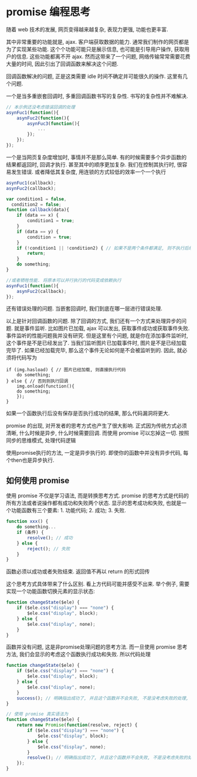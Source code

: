 # promise 编程思考

随着 web 技术的发展, 网页变得越来越复杂, 表现力更强, 功能也更丰富. 

其中非常重要的功能就是, ajax. 客户端获取数据的能力. 通常我们制作的网页都是为了实现某些功能. 这个个功能可能只是展示信息, 也可能是引导用户操作, 获取用户的信息. 这些功能都离不开 ajax. 然而这带来了一个问题, 网络传输常常需要花费大量的时间, 因此引出了回调函数来解决这个问题.

回调函数解决的问题, 正是这类需要 idle 时间不确定并可能很久的操作. 这里有几个问题.

一个是当多重嵌套回调时, 多重回调函数书写的复杂性. 书写的复杂性并不难解决.

```js
// 本示例还没考虑错误回调的处理
asynFuc1(function(){
	asynFuc2(function(){
		asynFuc3(function(){
			...
		});
	});
});
```

一个是当网页复杂度增加时, 事情并不是那么简单. 有的时候需要多个异步函数的结果都返回时, 回调才执行. 甚至其中的顺序更加复杂. 我们在控制其执行时, 很容易发生错误. 或者降低其复杂度, 用连锁的方式较低的效率一个一个执行

```js
asynFuc1(callback);
asynFuc2(callback);

var condition1 = false,
  condition2 = false;
function callback(data){
	if (data == x) {
		condition1 = true;
	}
	if (data == y) {
		condition = true;
	}
	if (!condition1 || !condition2) { // 如果不是两个条件都满足, 则不执行后续代码
		return;
	}
	do something;
}

//或者牺牲性能. 将原本可以并行执行的代码变成依赖执行
asynFuc1(function(){
	asynFuc2(callback);
});
```

还有错误处理的问题. 当嵌套回调时, 我们到底在哪一层进行错误处理.

以上是针对回调函数的问题. 除了回调的方式, 我们还有一个方式来处理异步的问题. 就是事件监听. 比如图片已加载, ajax 可以发出, 获取事件成功或获取事件失败. 事件监听的性能问题我并没有研究. 但是这里有个问题, 就是你在添加事件监听时, 这个事件是不是已经发出了. 当我们监听图片已加载事件时, 图片是不是已经加载完毕了. 如果已经加载完毕, 那么这个事件无论如何是不会被监听到的. 因此, 就必须将代码写为

```
if (img.hasload) { // 图片已经加载, 则直接执行代码
	do something;
} else { // 否则则执行回调
	img.onload(function(){
	do something;
	});
}
```

如果一个函数执行后没有保存是否执行成功的结果, 那么代码漏洞将更大.


promise 的出现, 对开发者的思考方式也产生了很大影响. 正式因为传统方式必须清晰, 什么时候是异步, 什么时候需要回调. 而使用 promise 可以忘掉这一切. 按照同步的思维模式, 处理代码逻辑


使用promise执行的方法, 一定是异步执行的. 即使你的函数中并没有异步代码, 每个then也是异步执行.

## 如何使用 promise
使用 promise 不仅是学习语法, 而是转换思考方式. promise 的思考方式是代码的所有方法或者说操作都有成功和失败两个状态. 显示的思考成功和失败, 也就是一个功能函数有三个要素: 1. 功能代码; 2. 成功; 3. 失败.

```js
function xxx() {
	do something...
	if (条件) {
		resolve(); // 成功
	} else {
		reject(); // 失败
	}
}
```
函数必须以成功或者失败结束. 返回值不再以 return 的形式回传

这个思考方式具体带来了什么区别. 看上方代码可能并感受不出来. 举个例子, 需要实现一个功能函数切换元素的显示状态:

```js
function changeState($ele) {
	if ($ele.css("display") === "none") {
		$ele.css("display", block);
	} else {
		$ele.css("display", none);
	}
}
```
函数并没有问题, 这是非promise处理问题的思考方法. 而一旦使用 promise 思考方法, 我们会显示的考虑这个函数执行成功和失败. 所以代码处理


```js
function changeState($ele) {
	if ($ele.css("display") === "none") {
		$ele.css("display", block);
	} else {
		$ele.css("display", none);
	}
	success(); // 明确指出成功了, 并且这个函数并不会失败, 不是没考虑失败的处理, 而是考虑了, 没有失败的状态
}

// 使用 promise 真实语法为
function changeState($ele) {
	return new Promise(function(resolve, reject) {
		if ($ele.css("display") === "none") {
			$ele.css("display", block);
		} else {
			$ele.css("display", none);
		}
		resolve(); // 明确指出成功了, 并且这个函数并不会失败, 不是没考虑失败的处理, 而是考虑了, 没有失败的状态
	});
}
```
